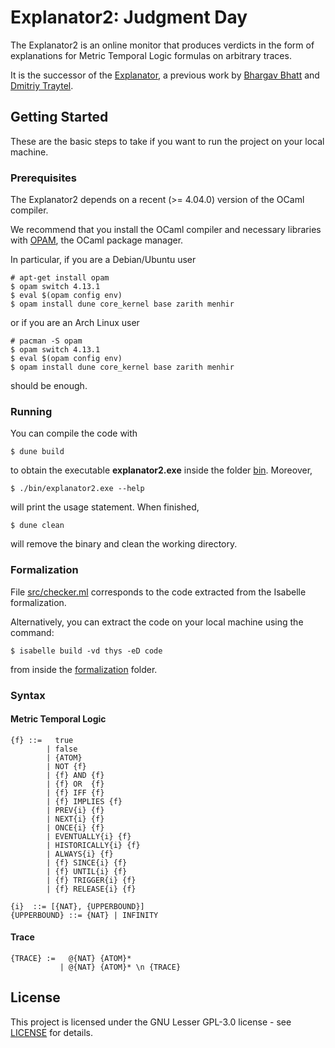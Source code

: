 # Explanator2: Judgment Day

The Explanator2 is an online monitor that produces verdicts in the form of explanations for Metric Temporal Logic formulas on arbitrary traces.

It is the successor of the [Explanator](https://bitbucket.org/traytel/explanator/src/master/), a previous work by [Bhargav Bhatt](https://bhargavbh.github.io/) and [Dmitriy Traytel](https://www21.in.tum.de/~traytel/).

## Getting Started

These are the basic steps to take if you want to run the project on your local machine.

### Prerequisites

The Explanator2 depends on a recent (>= 4.04.0) version of the OCaml compiler.

We recommend that you install the OCaml compiler and necessary libraries with [OPAM](https://opam.ocaml.org/doc/Install.html), the OCaml package manager.

In particular, if you are a Debian/Ubuntu user

```
# apt-get install opam
$ opam switch 4.13.1
$ eval $(opam config env)
$ opam install dune core_kernel base zarith menhir
```

or if you are an Arch Linux user

```
# pacman -S opam
$ opam switch 4.13.1
$ eval $(opam config env)
$ opam install dune core_kernel base zarith menhir
```

should be enough.

### Running

You can compile the code with

```
$ dune build
```

to obtain the executable **explanator2.exe** inside the folder [bin](bin/). Moreover,

```
$ ./bin/explanator2.exe --help
```

will print the usage statement. When finished,

```
$ dune clean
```

will remove the binary and clean the working directory.

### Formalization

File [src/checker.ml](src/checker.ml) corresponds to the code extracted from the Isabelle formalization.

Alternatively, you can extract the code on your local machine using the command:

```
$ isabelle build -vd thys -eD code
```

from inside the [formalization](formalization/) folder.

### Syntax

#### Metric Temporal Logic
```
{f} ::=   true
        | false
        | {ATOM}
        | NOT {f}
        | {f} AND {f}
        | {f} OR  {f}
        | {f} IFF {f}
        | {f} IMPLIES {f}
        | PREV{i} {f}
        | NEXT{i} {f}
        | ONCE{i} {f}
        | EVENTUALLY{i} {f}
        | HISTORICALLY{i} {f}
        | ALWAYS{i} {f}
        | {f} SINCE{i} {f}
        | {f} UNTIL{i} {f}
        | {f} TRIGGER{i} {f}
        | {f} RELEASE{i} {f}

{i}  ::= [{NAT}, {UPPERBOUND}]
{UPPERBOUND} ::= {NAT} | INFINITY
```

#### Trace
```
{TRACE} :=   @{NAT} {ATOM}*
           | @{NAT} {ATOM}* \n {TRACE}
```

## License

This project is licensed under the GNU Lesser GPL-3.0 license - see [LICENSE](LICENSE) for details.
